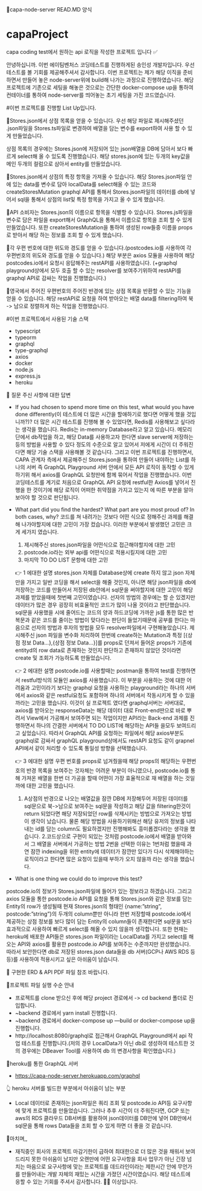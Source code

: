 📜capa-node-server READ.MD 양식

# capaProject

capa coding test에서 원하는 api 로직을 작성한 프로젝트 입니다 ✅

안녕하십니까. 이번 에이팀벤처스 코딩테스트를 진행하게된 송인성 개발자입니다. 우선 테스트를 볼 기회를 제공해주셔서 감사합니다.
이번 프로젝트는 제가 해당 이직을 준비하면서 만들어 놓은 node-server위에 build해 나가는 과정으로 진행하였습니다.
해당 프로젝트에 기존으로 세팅을 해놓은 것으로는 간단한 docker-compose up을 통하여 컨테이너를 통하여 node-server를 띄어놓는 초기 세팅을 가진 코드였습니다.

#이번 프로젝트를 진행할 List Up입니다.


📌Stores.json에서 상점 목록을 얻을 수 있습니다.
우선 해당 파일로 제시해주셨던 .json파일을 Stores.ts파일로 변경하여 배열을 담는 변수를 export하여 사용 할 수 있게 만들었습니다.

상점 목록의 경우에는 Stores.json에 저장되어 있는 json배열을 DB에 담아서 보다 빠르게 select해 올 수 있도록 진행했습니다.
해당 stores.json에 있는 두개의 key값을 메인 두개의 컬럼으로 삼아서 entity를 만들었습니다.

📌Stores.json에서 상점의 특정 항목을 가져올 수 있습니다.
해당 Stores.json파일 안에 있는 data를 변수로 담아 localData를 select해올 수 있는 코드와 createStoresMutation graphql API를 통해서 Stores.json파일의 데이터를 db에 넣어서 sql을 통해서
상점의 list및 특정 항목을 가지고 올 수 있게 했습니다.

📌API 소비자는 Stores.json의 이름으로 항목을 식별할 수 있습니다.
Stores.js파일을 변수로 담은 파일을 export해서 GraphQL을 통해서 이름으로 항목을 조회 할 수 있게 만들었습니다. 또한 createStoresMutation을 통하여 생성된 row들중 이름을 props로 받아서 해당 하는 정보를 조회 할 수 있게 했습니다.

📌각 우편 번호에 대한 위도와 경도를 얻을 수 있습니다.(postcodes.io를 사용하여 각 우편번호의 위도와 경도를 얻을 수 있습니다.)
해당 부분은 axios 모듈을 사용하여 해당 postcodes.io에서 요청시 응답해주는 restAPI를 사용하였습니다.
(+graphql playground상에서 모두 호출 할 수 있는 resolver를 보여주기위하여 restAPI를 graphql API로 감싸는 작업을 진행했습니다.)

📌영국에서 주어진 우편번호의 주어진 반경에 있는 상점 목록을 반환할 수 있는 기능을 얻을 수 있습니다.
해당 restAPI로 요청을 하여 받아오는 배열 data를 filtering하여 북 -> 남으로 정렬하게 하는 작업을 진행했습니다.


#이번 프로젝트에서 사용된 기술 스택
- typescript
- typeorm
- graphql
- type-graphql
- axios
- docker
- node.js
- express.js
- heroku

📌 질문 주신 사항에 대한 답변
- If you had chosen to spend more time on this test, what would you have done differently(이 테스트에 더 많은 시간을 할애하기로 했다면 어떻게 했을 것입니까?)?
  더 많은 시간 테스트를 진행해 볼 수 있었다면, Redis를 사용해보고 싶다라는 생각을 했습니다. Redis는 in-memory Database라고 알고 있습니다. 메모리 단에서 db작업을 하고, 해당 Data를 사용하고자
  한다면 slave server에 저장하는 등의 방법을 사용할 수 있다 정도의 수준으로 알고 있어서 저에게 시간이 더 주워진다면 해당 기술 스택을 사용해볼 것 같습니다.
  그리고 이번 프로젝트를 진행하면서, CAPA 관계자 측에서 제공해주신 Stores.json을 통하여 만들어 내야하는 List를 하나의 서버 즉 GraphQL Playground 서버 안에서 모든 API 로직이 동작할 수 있게 하기위	   해서 axios를 GraphQL 요청딴에 함께 묶어서 작업을 진행했습니다. 이번 코딩테스트를 계기로 처음으로 GraphQL API 요청에 restful한 Axios를 넣어서 진행을 한 것이기에 해당 로직이 어떠한 취약점을 가지고 있는지	에 따른 부분을 알아보아야 할 것으로 판단됩니다.
  
- What part did you find the hardest? What part are you most proud of? In both cases, why?
  코드를 쳐 내려가는 것보다 어떤 식으로 정해주신 과제를 해결해 나가야할지에 대한 고민이 가장 컸습니다. 이러한 부분에서 발생했던 고민은 크게 세가지 였습니다.
  1. 제시해주신 stores.json파일을 어떤식으로 접근해야할지에 대한 고민
  2. postcode.io라는 외부 api를 어떤식으로 적용시킬지에 대한 고민
  3. 마지막 TO DO LIST 문항에 대한 고민
  
   👉 1 에대한 설명
      stores.json 자체를 Database상에 create 하지 않고 json 자체만을 가지고 일반 코딩을 해서 select을 해줄 것인지, 
      아니면 해당 json파일을 db에 저장하는 코드를 만들어서 저장된 db안에서 sql문을 써야할지에 대한 고민이 해당 과제를 받았을때에 첫번째 고민이였습니다.
      선자의 방법의 경우에는 할 순 있겠지만 데이터가 많은 경우 굉장히 비효율적인 코드가 많이 나올 것이라고 판단했습니다. sql문을 사용했을 시에 줄어드는 코드의 양과 하드코딩에 가까운 js를 통한 많은 반복문과 같은
      코드를 줄이는 방법이 맞다라는 판단이 들었기때문에 공부를 한다는 마음으로 선자의 방법과 후자의 방법을 모두 resolver파일에서 구현해놓았습니다. 
      제시해주신 json 파일을 변수화 처리하여 한번에 create하는 Mutation과 특정 [{상점 정보 Data…},{상점 정보 Data…}]를 props로 던져서
      들어온 props가 기존에 entityd의 row data로 존재하는 것인지 판단하고 존재하지 않았던 것이라면 create 및 조회가 가능하도록 만들었습니다.

   👉 2 에대한 설명
	postcode.io를 사용할때는 postman을 통하여 test를 진행하면서 restful방식의 모듈인 axios를 사용했습니다. 이 부분을 사용하는 것에 대한 어려움과 고민이라기 보다는 graphql 요청을 사용하는 		playground라는 하나의 서버에서 axios와 같은 restful요청도 포함하며 하나의 서버에서 작동시키게 할 수 있을까라는 고민을 했습니다. 이것이 실 프로젝트 였다면 graphql서버는 서버대로, axios를 받아오는 	       responseData는 해당 데이터 대로 Front-end딴으로 바로 뿌려서 View에서 가공해서 보여주면 되는 작업이지만 API라는 Back-end 과제를 진행하면서 하나의 간결한 서버에서 TO DO LIST에 해당하는 API들	을모두 보여드리고 싶었습니다.
	따라서 GraphQL API를 요청하는 파일에서 해당 axios부분도 graphql로 감싸서 graphQL playground상에서도 restAPI 요청도 같이 grapnel API에서 같이 처리할 수 있도록 통일성 방향을 선택했습니다.
   
    👉 3 에대한 설명
	 우편 번호를 props로 넘겨줬을때 해당 props의 해당하는 우편번호의 반경 목록을 보여주는 것자체는 어려운 부분이 아니였으나, postcode.io를 통해 가져온 배열을 한번 더 가공을 할때 어떤이 가장 효율적으로
	 재 배열을 하는 것일까에 대한 고민을 했습니다.
	 1. A상점의 반경으로 나오는 배열값을 잠깐 DB에 저장해두어 저장된 데이터를 sql문으로 북->남으로 보여주는 sql문을 작성하고 해당 값을 filtering한것이 return 되었다면 해당 저장되었던 row를 삭제시키는 	       방법으로 가져오는 방법이 생각이 났습니다. 물론 해당 방법을 사용하기위해선 해당 유저의 정보를 나타내는 id를 담는 column도 필요하겠지만 진행해봐도 흥미롭겠다라는 생각을 했습니다.
	 2.코드상으로 구현이 되있는 것처럼 postcode.io에서 배열을 받아와서 그 배열을 서버에서 가공하는 방법
	 2번을 선택한 이유는 1번처럼 했을때 과연 잠깐 indexing을 위한 entity에 데이터가 잠깐만 있다가 다시 삭제해야하는 로직이라고 한다면 많은 요청이 있을때 부하가 오지 않을까 라는 생각을 했습니다. 
  


- What is one thing we could do to improve this test?

 postcode.io의 정보가 Stores.json파일에 들어가 있는 정보라고 하겠습니다. 그리고 axios 모듈을 통한 postcode.io API를 요청을 통해 Stores.json와 같은 정보를 담는 Entity의 row가 생성될때
 현재 Stores.json의 형태인 {name:”string”, postcode:”string”}의 두개의 column뿐만 아니라 한번 저장할때 postcode.io에서 제공하는 상점 정보를 보다 많이 담는 Entity의 column들이 존재한다면 
 sql문을 보다 효과적으로 사용하여 빠르게 select를 해올 수 있지 않을까 생각합니다. 또한 현재는 heroku에 배포한 API들은 stores.json 파일이라는 LocalData를 가지고 select를 해오는 API와 axios를 
 활용한 postcode.io API를 보여주는 수준까지만 완성했습니다. 따라서 보안한다면 db로 저장된 stores.json data들을 db 서버(GCP나 AWS RDS 등등)를 사용하여 적용시키고 싶은 아쉬움이 남습니다.

📌 구현한 ERD & API
PDF 파일 참조 바랍니다.

📌프로젝트 파일 실행 수순 안내
- 프로젝트를 clone 받으신 후에 해당 project 경로에서 -> cd backend 폴더로 진입합니다.
- ~backend 경로에서 yarn install 진행합니다.
- ~backend 경로에서 docker-compose up —build or docker-compose up을 진행합니다.
- http://localhost:8080/graphql로 접근해서 GraphQL Playground에서 api 작업 테스트를 진행합니다.(저의 경우 LocalData가 아닌 db로 생성하여 테스트한 것의 경우에는 DBeaver Tool를 사용하여 db 의 변경사항을 확인했습니다.)

📌heroku를 통한 GraphQL 서버
- https://capa-node-server.herokuapp.com/graphql

👆
heroku 서버를 빌드한 부분에서 아쉬움이 남는 부분
- Local 데이터로 존재하는 json파일은 쿼리 조회 및 postcode.io API등 요구사항에 맞게 프로젝트를 만들었습니다. 그러나 추후 시간이 더 주워진다면, GCP 또는 aws의 RDS 클라우드 DB서버를 활용하여 json데이터를  DB안에 넣어 DB안에서 sql문을 통해 rows Data들을 조회 할 수 있게 하면 더 좋을 것 같습니다.

📌마치며,,
-  재직중인 회사의 프로젝트 마감기한이 급하여 최대한으로 더 많은 것을 채워서 보여드리지 못한 아쉬움이 남지만 오랜만에 어떤 요구사항을 회사 업무가 아닌 긴장 넘치는 마음으로 요구사항에 맞는 프로젝트를 데드라인이라는 제한시간 안에 무언가를 만들어내는 개발 자체의 재밌는 시간을 가졌던 시간이였습니다. 해당 테스트에 응할 수 있는 기회를 주셔서 감사합니다. 🙆‍♂️ 이상입니다. 






